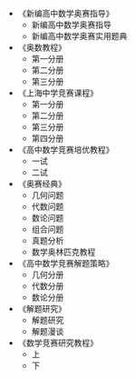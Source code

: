 *	《新编高中数学奥赛指导》
	*	新编高中数学奥赛指导
	*	新编高中数学奥赛实用题典
*	《奥数教程》
	*	第一分册
	*	第二分册
	*	第三分册
*	《上海中学竞赛课程》
	*	第一分册
	*	第二分册
	*	第三分册
	*	第四分册
*	《高中数学竞赛培优教程》
	*	一试
	*	二试
*	《奥赛经典》
	*	几何问题
	*	代数问题
	*	数论问题
	*	组合问题
	*	真题分析
	*	数学奥林匹克教程
*	《高中数学竞赛解题策略》
	*	几何分册
	*	代数分册
	*	数论分册
*	《解题研究》
	*	解题研究
	*	解题漫谈
*	《数学竞赛研究教程》
	*	上
	*	下